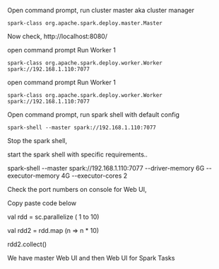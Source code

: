 
Open command prompt, run cluster master aka cluster manager

```
spark-class org.apache.spark.deploy.master.Master
```

Now check, http://localhost:8080/

open command prompt Run Worker 1

```
spark-class org.apache.spark.deploy.worker.Worker spark://192.168.1.110:7077
```


open command prompt Run Worker 1

```
spark-class org.apache.spark.deploy.worker.Worker spark://192.168.1.110:7077
```

Open command prompt, run spark shell with default config

```
spark-shell --master spark://192.168.1.110:7077
```

Stop the spark shell, 

start the spark shell with specific requirements..

spark-shell --master spark://192.168.1.110:7077 --driver-memory 6G --executor-memory 4G --executor-cores 2

Check the port numbers on console for Web UI,

Copy paste code below

val rdd = sc.parallelize ( 1 to 10)

val rdd2 = rdd.map (n => n * 10)

rdd2.collect()

We have master Web UI and then   Web UI for Spark Tasks

